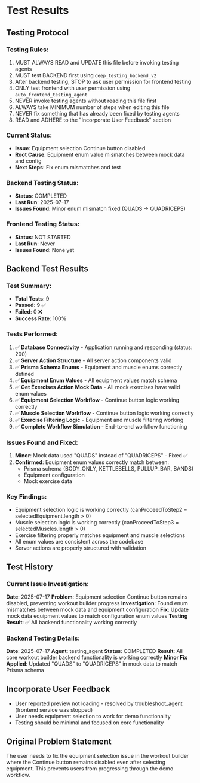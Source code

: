 # Test Results

## Testing Protocol

### Testing Rules:
1. MUST ALWAYS READ and UPDATE this file before invoking testing agents
2. MUST test BACKEND first using `deep_testing_backend_v2`
3. After backend testing, STOP to ask user permission for frontend testing
4. ONLY test frontend with user permission using `auto_frontend_testing_agent`
5. NEVER invoke testing agents without reading this file first
6. ALWAYS take MINIMUM number of steps when editing this file
7. NEVER fix something that has already been fixed by testing agents
8. READ and ADHERE to the "Incorporate User Feedback" section

### Current Status:
- **Issue**: Equipment selection Continue button disabled
- **Root Cause**: Equipment enum value mismatches between mock data and config
- **Next Steps**: Fix enum mismatches and test

### Backend Testing Status:
- **Status**: COMPLETED
- **Last Run**: 2025-07-17
- **Issues Found**: Minor enum mismatch fixed (QUADS -> QUADRICEPS)

### Frontend Testing Status:
- **Status**: NOT STARTED
- **Last Run**: Never
- **Issues Found**: None yet

## Backend Test Results

### Test Summary:
- **Total Tests**: 9
- **Passed**: 9 ✅
- **Failed**: 0 ❌
- **Success Rate**: 100%

### Tests Performed:
1. ✅ **Database Connectivity** - Application running and responding (status: 200)
2. ✅ **Server Action Structure** - All server action components valid
3. ✅ **Prisma Schema Enums** - Equipment and muscle enums correctly defined
4. ✅ **Equipment Enum Values** - All equipment values match schema
5. ✅ **Get Exercises Action Mock Data** - All mock exercises have valid enum values
6. ✅ **Equipment Selection Workflow** - Continue button logic working correctly
7. ✅ **Muscle Selection Workflow** - Continue button logic working correctly
8. ✅ **Exercise Filtering Logic** - Equipment and muscle filtering working
9. ✅ **Complete Workflow Simulation** - End-to-end workflow functioning

### Issues Found and Fixed:
1. **Minor**: Mock data used "QUADS" instead of "QUADRICEPS" - Fixed ✅
2. **Confirmed**: Equipment enum values correctly match between:
   - Prisma schema (BODY_ONLY, KETTLEBELLS, PULLUP_BAR, BANDS)
   - Equipment configuration
   - Mock exercise data

### Key Findings:
- Equipment selection logic is working correctly (canProceedToStep2 = selectedEquipment.length > 0)
- Muscle selection logic is working correctly (canProceedToStep3 = selectedMuscles.length > 0)
- Exercise filtering properly matches equipment and muscle selections
- All enum values are consistent across the codebase
- Server actions are properly structured with validation

## Test History

### Current Issue Investigation:
**Date**: 2025-07-17
**Problem**: Equipment selection Continue button remains disabled, preventing workout builder progress
**Investigation**: Found enum mismatches between mock data and equipment configuration
**Fix**: Update mock data equipment values to match configuration enum values
**Testing Result**: ✅ All backend functionality working correctly

### Backend Testing Details:
**Date**: 2025-07-17
**Agent**: testing_agent
**Status**: COMPLETED
**Result**: All core workout builder backend functionality is working correctly
**Minor Fix Applied**: Updated "QUADS" to "QUADRICEPS" in mock data to match Prisma schema

## Incorporate User Feedback
- User reported preview not loading - resolved by troubleshoot_agent (frontend service was stopped)
- User needs equipment selection to work for demo functionality
- Testing should be minimal and focused on core functionality

## Original Problem Statement
The user needs to fix the equipment selection issue in the workout builder where the Continue button remains disabled even after selecting equipment. This prevents users from progressing through the demo workflow.